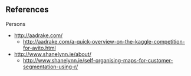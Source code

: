 ## References

Persons

* http://aadrake.com/
    * http://aadrake.com/a-quick-overview-on-the-kaggle-competition-for-avito.html
* http://www.shanelynn.ie/about/
    * http://www.shanelynn.ie/self-organising-maps-for-customer-segmentation-using-r/
